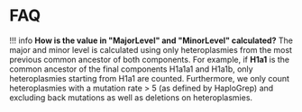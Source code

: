 # FAQ

!!! info
	**How is the value in "MajorLevel" and "MinorLevel" calculated?**  The major and minor level is calculated using only heteroplasmies from the most previous common ancestor of both components. For example, if **H1a1** is the common ancestor of the final components H1a1a1 and H1a1b, only heteroplasmies starting from H1a1 are counted. Furthermore, we only count heteroplasmies with a mutation rate > 5 (as defined by HaploGrep) and excluding back mutations as well as deletions on heteroplasmies.
	
